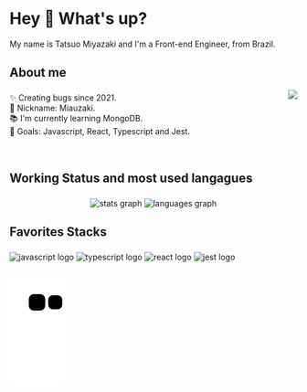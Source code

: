 <h1 align="left">Hey 👋 What's up?</h1>

<p align="left">My name is Tatsuo Miyazaki and I'm a Front-end Engineer, from Brazil.</p>

###

<h2 align="left">About me</h2>

<img align="right" height="150" src="https://c.tenor.com/y2JXkY1pXkwAAAAM/cat-computer.gif"  />

###

<p align="left">✨ Creating bugs since 2021.<br>📢 Nickname: Miauzaki.<br>📚 I'm currently learning MongoDB.<br>🎯 Goals: Javascript, React, Typescript and Jest.</p>

<br>

###

<h2 align="left">Working Status and most used langagues</h2>

###

<div align="center">
  <img src="https://github-readme-stats.vercel.app/api?hide_title=false&hide_rank=false&show_icons=true&include_all_commits=true&count_private=true&hide=issues&disable_animations=false&theme=dracula&locale=en&hide_border=false&username=tatsuo-miyazaki" height="150" alt="stats graph"  />
  <img src="https://github-readme-stats.vercel.app/api/top-langs?locale=en&hide_title=false&layout=compact&card_width=320&langs_count=5&theme=dracula&hide_border=false&username=tatsuo-miyazaki" height="150" alt="languages graph"  />
</div>

###

<h2 align="left">Favorites Stacks</h2>

###

<div align="left">
  <img src="https://cdn.jsdelivr.net/gh/devicons/devicon/icons/javascript/javascript-original.svg" height="30" width="42" alt="javascript logo"  />
  <img src="https://cdn.jsdelivr.net/gh/devicons/devicon/icons/typescript/typescript-plain.svg" height="30" width="42" alt="typescript logo"  />
  <img src="https://cdn.jsdelivr.net/gh/devicons/devicon/icons/react/react-original.svg" height="30" width="42" alt="react logo"  />
  <img src="https://cdn.jsdelivr.net/gh/devicons/devicon/icons/jest/jest-plain.svg" height="30" width="42" alt="jest logo"  />
</div>

###

<img src="https://github.com/tatsuo-miyazaki/tatsuo-miyazaki/blob/output/github-contribution-grid-snake.svg" alt="Snake animation" />

###

